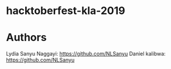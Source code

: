 # hacktoberfest-kla-2019

# Authors
Lydia Sanyu Naggayi: https://github.com/NLSanyu
Daniel kalibwa: https://github.com/NLSanyu